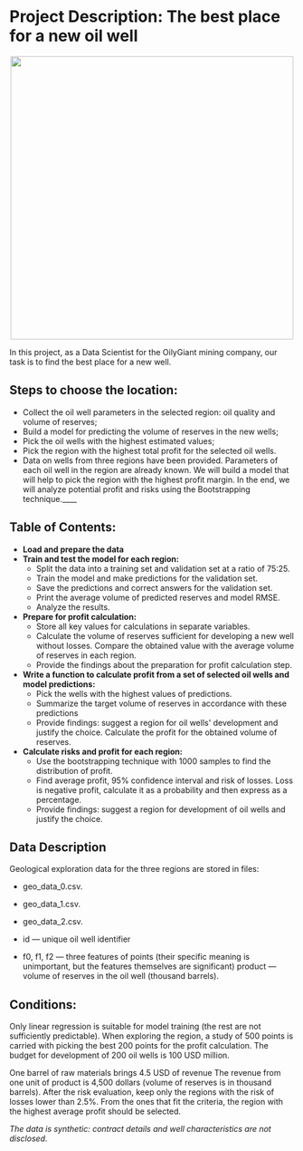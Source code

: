 # Project Description: The best place for a new oil well
<p align="center">
<img src="https://user-images.githubusercontent.com/56832126/123948675-f945df00-d9a1-11eb-8914-83fb0301e7c3.png" width="500px">
</p>

In this project, as a Data Scientist for the OilyGiant mining company, our task is to find the best place for a new well.

## Steps to choose the location:
- Collect the oil well parameters in the selected region: oil quality and volume of reserves;
- Build a model for predicting the volume of reserves in the new wells;
- Pick the oil wells with the highest estimated values;
- Pick the region with the highest total profit for the selected oil wells.
- Data on wells from three regions have been provided. Parameters of each oil well in the region are already known. We will build a model that will help to pick the region with the highest profit margin. In the end, we will analyze potential profit and risks using the Bootstrapping technique.____


## Table of Contents:
- **Load and prepare the data**
- **Train and test the model for each region:**
  - Split the data into a training set and validation set at a ratio of 75:25.
  - Train the model and make predictions for the validation set.
  - Save the predictions and correct answers for the validation set.
  - Print the average volume of predicted reserves and model RMSE.
  - Analyze the results.
- **Prepare for profit calculation:**
  - Store all key values for calculations in separate variables.
  - Calculate the volume of reserves sufficient for developing a new well without losses. Compare the obtained value with the average volume of reserves in each region.
  - Provide the findings about the preparation for profit calculation step.
- **Write a function to calculate profit from a set of selected oil wells and model predictions:**
  - Pick the wells with the highest values of predictions.
  - Summarize the target volume of reserves in accordance with these predictions
  - Provide findings: suggest a region for oil wells' development and justify the choice. Calculate the profit for the obtained volume of reserves.
- **Calculate risks and profit for each region:**
  - Use the bootstrapping technique with 1000 samples to find the distribution of profit.
  - Find average profit, 95% confidence interval and risk of losses. Loss is negative profit, calculate it as a probability and then express as a percentage.
  - Provide findings: suggest a region for development of oil wells and justify the choice.


## Data Description

Geological exploration data for the three regions are stored in files:
  - geo_data_0.csv.
  - geo_data_1.csv. 
  - geo_data_2.csv.
  
  - id — unique oil well identifier
  - f0, f1, f2 — three features of points (their specific meaning is unimportant, but the features themselves are significant)
  product — volume of reserves in the oil well (thousand barrels).

## Conditions:

Only linear regression is suitable for model training (the rest are not sufficiently predictable).
When exploring the region, a study of 500 points is carried with picking the best 200 points for the profit calculation.
The budget for development of 200 oil wells is 100 USD million.

One barrel of raw materials brings 4.5 USD of revenue The revenue from one unit of product is 4,500 dollars (volume of reserves is in thousand barrels).
After the risk evaluation, keep only the regions with the risk of losses lower than 2.5%. From the ones that fit the criteria, the region with the highest average profit should be selected.

*The data is synthetic: contract details and well characteristics are not disclosed.*
